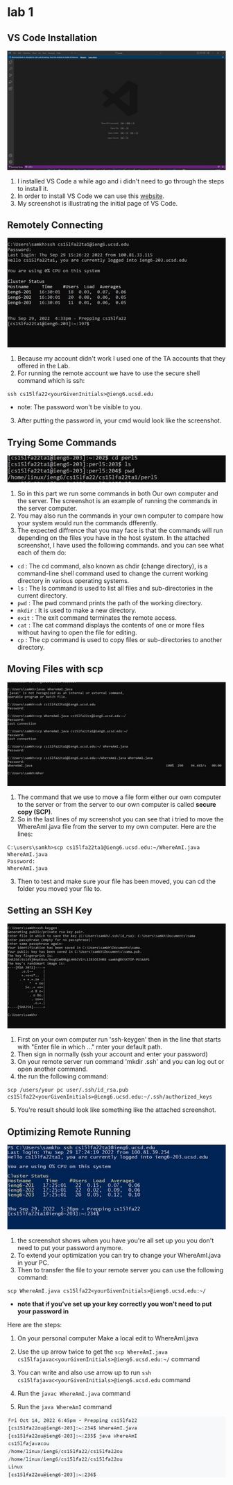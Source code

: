 **lab 1**
============

**VS Code Installation**
---
![image](images/Picture1.jpg)
1. I installed VS Code a while ago and i didn't need to go through the steps to install it.
2. In order to install VS Code we can use this [website](https://code.visualstudio.com/).
3. My screenshot is illustrating the initial page of VS Code. 

**Remotely Connecting**
---
![image](images/Picture2.jpg)
1. Because my account didn't work I used one of the TA accounts that they offered in the Lab.  
2. For running the remote account we have to use the secure shell command which is ssh:
```
ssh cs15lfa22<yourGivenInitials>@ieng6.ucsd.edu
```
* note: The password won't be visible to you.
3. After putting the password in, your cmd would look like the screenshot. 

**Trying Some Commands**
---
![image](images/Picture3.jpg)
1. So in this part we run some commands in both Our own computer and the server. The screenshot is an example of running the commands in the server computer. 
2. You may also run the commands in your own computer to compare how your system would run the commands dfferently. 
3. The expected diffrence that you may face is that the commands will run depending on the files you have in the host system. 
In the attached screenshot, I have used the following commands. and you can see what each of them do:
* `cd` : The cd command, also known as chdir (change directory), is a command-line shell command used to change the current working directory in various operating systems.
* `ls` : The ls command is used to list all files and sub-directories in the current directory.
* `pwd` : The pwd command prints the path of the working directory.
* `mkdir` : It is used to make a new directory. 
* `exit` : The exit command terminates the remote access. 
* `cat` : The cat command displays the contents of one or more files without having to open the file for editing.
* `cp` : The cp command is used to copy files or sub-directories to another directory.


**Moving Files with scp**
---
![image](images/Picture4.jpg)
1. The command that we use to move a file form either our own computer to the server or from the server to our own computer is called **secure copy (SCP)**. 
2. So in the last lines of my screenshot you can see that i tried to move the WhereAmI.java file from the server to my own computer. Here are the lines: 
```
C:\users\samkh>scp cs15lfa22ta1@ieng6.ucsd.edu:~/WhereAmI.java WhereAmI.java
Password:
WhereAmI.java
```

3. Then to test and make sure your file has been moved, you can cd the folder you moved your file to. 

**Setting an SSH Key**
---
![image](images/Picture5.jpg)
1. First on your own computer run 'ssh-keygen' then in the line that starts with "Enter file in which ..." rnter your default path.
2. Then sign in normally (ssh your account and enter your password)
3. On your remote server run command 'mkdir .ssh' and you can log out or open another command.
4. the run the following command:

```
scp /users/your pc user/.ssh/id_rsa.pub cs15lfa22<yourGivenInitials>@ieng6.ucsd.edu:~/.ssh/authorized_keys
```

5. You're result should look like something like the attached screenshot.

**Optimizing Remote Running**
---
![image](images/Picture6.jpg)

1. the screenshot shows when you have you're all set up you you don't need to put your password anymore.
2. To extend your optimization you can try to change your WhereAmI.java in your PC. 
3. Then to transfer the file to your remote server you can use the following command:

```
scp WhereAmI.java cs15lfa22<yourGivenInitials>@ieng6.ucsd.edu:~/
```

* **note that if you've set up your key correctly you won't need to put your password in**


Here are the steps:
1. On your personal computer Make a local edit to WhereAmI.java

2. Use the up arrow twice to get the `scp WhereAmI.java cs15lfajavac<yourGivenInitials>@ieng6.ucsd.edu:~/` command

3. You can write and also use arrow up to run `ssh cs15lfajavac<yourGivenInitials>@ieng6.ucsd.edu` command

4. Run the `javac WhereAmI.java` command

5. Run the `java WhereAmI` command


![image](images\WhereAmI.jpg)